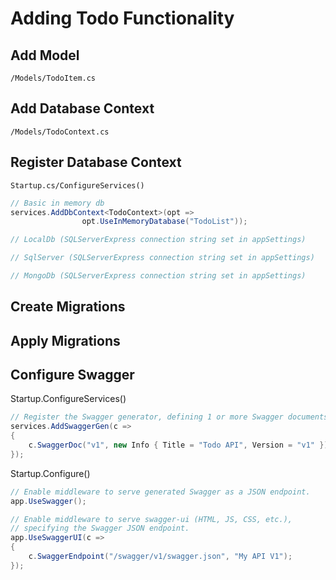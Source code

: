 # Adding Todo Functionality

## Add Model

`/Models/TodoItem.cs`

## Add Database Context

`/Models/TodoContext.cs`

## Register Database Context

`Startup.cs/ConfigureServices()`

```cs
// Basic in memory db
services.AddDbContext<TodoContext>(opt =>
                opt.UseInMemoryDatabase("TodoList"));

// LocalDb (SQLServerExpress connection string set in appSettings)

// SqlServer (SQLServerExpress connection string set in appSettings)

// MongoDb (SQLServerExpress connection string set in appSettings)
```

## Create Migrations

## Apply Migrations

## Configure Swagger

Startup.ConfigureServices()

```cs
// Register the Swagger generator, defining 1 or more Swagger documents
services.AddSwaggerGen(c =>
{
    c.SwaggerDoc("v1", new Info { Title = "Todo API", Version = "v1" });
});
```

Startup.Configure()

```cs
// Enable middleware to serve generated Swagger as a JSON endpoint.
app.UseSwagger();

// Enable middleware to serve swagger-ui (HTML, JS, CSS, etc.),
// specifying the Swagger JSON endpoint.
app.UseSwaggerUI(c =>
{
    c.SwaggerEndpoint("/swagger/v1/swagger.json", "My API V1");
});
```
